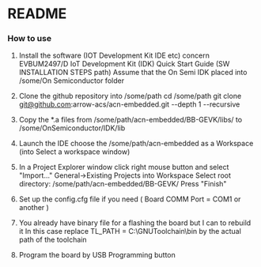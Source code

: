 # README #

### How to use ###
1. Install the software (IOT Development Kit IDE etc) concern EVBUM2497/D IoT Development Kit (IDK) Quick Start Guide (SW INSTALLATION STEPS path) 
Assume that the On Semi IDK placed into /some/On Semiconductor folder

2. Clone the github repository into /some/path
cd /some/path
git clone git@github.com:arrow-acs/acn-embedded.git --depth 1 --recursive

3. Copy the *.a files from /some/path/acn-embedded/BB-GEVK/libs/ to /some/OnSemiconductor/IDK/lib

4. Launch the IDE
choose the /some/path/acn-embedded as a Workspace (into Select a workspace window)

5. In a Project Explorer window click right mouse button and select "Import..."
General->Existing Projects into Workspace
Select root directory: /some/path/acn-embedded/BB-GEVK/
Press "Finish"

6. Set up the config.cfg file if you need 
( Board COMM Port = COM1 or another )

7. You already have binary file for a flashing the board but I can to rebuild it
In this case replace
TL_PATH = C:\GNUToolchain\bin
by the actual path of the toolchain

8. Program the board by USB Programming button